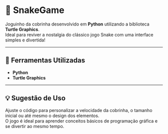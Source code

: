 # 🐍 SnakeGame

Joguinho da cobrinha desenvolvido em **Python** utilizando a biblioteca **Turtle Graphics**.  
Ideal para reviver a nostalgia do clássico jogo Snake com uma interface simples e divertida!

---

## 🔧 Ferramentas Utilizadas

- **Python**
- **Turtle Graphics**

---

## 💡 Sugestão de Uso

Ajuste o código para personalizar a velocidade da cobrinha, o tamanho inicial ou até mesmo o design dos elementos.  
O jogo é ideal para aprender conceitos básicos de programação gráfica e se divertir ao mesmo tempo.
